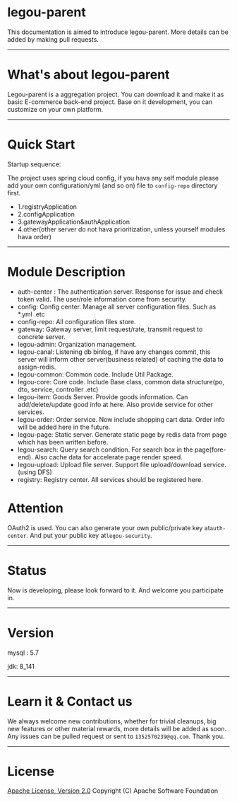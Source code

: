 # legou-parent

This documentation is aimed to introduce legou-parent. More details can be added by making pull requests.

----------

# What's about legou-parent

Legou-parent is a aggregation project. You can download it and make it as basic E-commerce back-end project. Base on it development, you can customize on your own platform.

----------


# Quick Start

Startup sequence:

The project uses spring cloud config, if you hava any self module please add your own configuration/yml (and so on) file to `config-repo` directory first.

- 1.registryApplication
- 2.configApplication
- 3.gatewayApplication&authApplication
- 4.other(other server do not hava prioritization, unless yourself modules hava order)

----------


# Module Description

- auth-center : The authentication server. Response for issue and check token valid. The user/role information come from security.
- config: Config center. Manage all server configuration files. Such as *.yml .etc
- config-repo: All configuration files store.
- gateway: Gateway server, limit request/rate, transmit request to concrete server.
- legou-admin: Organization management. 
- legou-canal: Listening db binlog, if have any changes commit, this server will inform other server(business related) of caching the data to assign-redis.
- legou-common: Common code. Include Util Package.
- legou-core: Core code. Include Base class, common data structure(po, dto, service, controller .etc)
- legou-item: Goods Server. Provide goods information. Can add/delete/update good info at here. Also provide service for other services.
- legou-order: Order service. Now include shopping cart data. Order info will be added here in the future.
- legou-page: Static server. Generate static page by redis data from page which has been written before.
- legou-search: Query search condition. For search box in the page(fore-end). Also cache data for accelerate page render speed.
- legou-upload: Upload file server. Support file upload/download service.(using DFS)
- registry: Registry center. All services should be registered here.

# Attention

OAuth2 is used. You can also generate your own public/private key at`auth-center`. And put your public key at`legou-security`.

----------

# Status

Now is developing, please look forward to it. And welcome you participate in.

----------

# Version

mysql : 5.7

jdk: 8_141 

----------

# Learn it & Contact us

We always welcome new contributions, whether for trivial cleanups, big new features or other material rewards, more details will be added as soon.
Any issues can be pulled request or sent to `1352570239@qq.com`. Thank you.

----------
# License
[Apache License, Version 2.0](http://www.apache.org/licenses/LICENSE-2.0.html) Copyright (C) Apache Software Foundation
